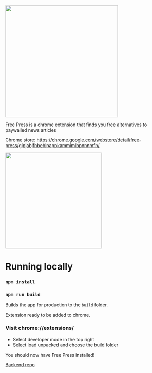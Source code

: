 <img src="https://i.imgur.com/fnTWltk.png" width="350px">

Free Press is a chrome extension that finds you free alternatives to paywalled news articles

Chrome store: https://chrome.google.com/webstore/detail/free-press/gipjabjfhbebipappkammimlbpnnnmfn/

<img src="https://i.imgur.com/9Vm93TF.jpg" width="300px">



# Running locally

### `npm install`
### `npm run build`

Builds the app for production to the `build` folder.

Extension ready to be added to chrome.

### Visit chrome://extensions/

- Select developer mode in the top right
- Select load unpacked and choose the build folder

You should now have Free Press installed!

<a href="https://github.com/kartik34/free-press">Backend repo</a>   

